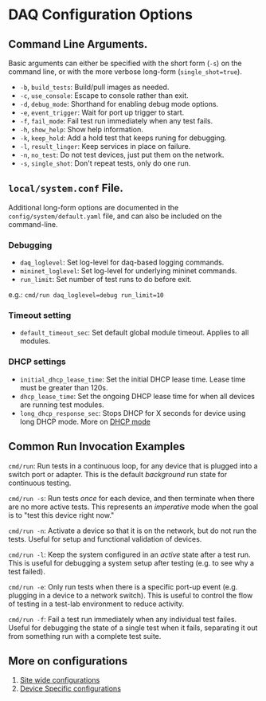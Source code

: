 # DAQ Configuration Options

## Command Line Arguments.

Basic arguments can either be specified with the short form (`-s`)
on the command line, or with the more verbose long-form (`single_shot=true`).

* `-b`, `build_tests`: Build/pull images as needed.
* `-c`, `use_console`: Escape to console rather than exit.
* `-d`, `debug_mode`: Shorthand for enabling debug mode options.
* `-e`, `event_trigger`: Wait for port up trigger to start.
* `-f`, `fail_mode`: Fail test run immediately when any test fails.
* `-h`, `show_help`: Show help information.
* `-k`, `keep_hold`: Add a hold test that keeps runing for debugging.
* `-l`, `result_linger`: Keep services in place on failure.
* `-n`, `no_test`: Do not test devices, just put them on the network.
* `-s`, `single_shot`: Don't repeat tests, only do one run.

## `local/system.conf` File.

Additional long-form options are documented in the `config/system/default.yaml` file,
and can also be included on the command-line.

### Debugging

* `daq_loglevel`: Set log-level for daq-based logging commands.
* `mininet_loglevel`: Set log-level for underlying mininet commands.
* `run_limit`: Set number of test runs to do before exit.

e.g.: `cmd/run daq_loglevel=debug run_limit=10`

### Timeout setting

* `default_timeout_sec`: Set default global module timeout. Applies to all modules. 

### DHCP settings

* `initial_dhcp_lease_time`: Set the initial DHCP lease time. Lease time must be greater than 120s. 
* `dhcp_lease_time`: Set the ongoing DHCP lease time for when all devices are running test modules.
* `long_dhcp_response_sec`: Stops DHCP for X seconds for device using long DHCP mode. More on [DHCP mode](site_path.md#configuration-parameters)

## Common Run Invocation Examples

`cmd/run`: Run tests in a continuous loop, for any device that is plugged
into a switch port or adapter. This is the default <em>background</em> run
state for continuous testing.

`cmd/run -s`: Run tests <em>once</em> for each device, and then terminate when
there are no more active tests. This represents an <em>imperative</em> mode
when the goal is to "test this device right now."

`cmd/run -n`: Activate a device so that it is on the network, but do not
run the tests. Useful for setup and functional validation of devices.

`cmd/run -l`: Keep the system configured in an <em>active</em> state after
a test run. This is useful for debugging a system setup after testing (e.g.
to see why a test failed).

`cmd/run -e`: Only run tests when there is a specific port-up event (e.g.
plugging in a device to a network switch). This is useful to control the flow
of testing in a test-lab environment to reduce activity.

`cmd/run -f`: Fail a test run immediately when any individual test failes.
Useful for debugging the state of a single test when it fails, separating it
out from something run with a complete test suite.

## More on configurations
1. [Site wide configurations](site_path.md)
2. [Device Specific configurations](device_specs.md)
